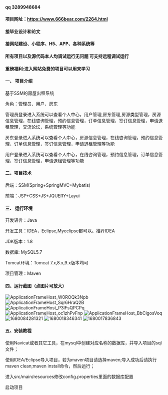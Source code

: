
#### qq 3289948684
#### 项目网址：https://www.666bear.com/2264.html
#### 接毕业设计和论文
#### 接网站建设、小程序、H5、APP、各种系统等
#### 所有项目以及源代码本人均调试运行无问题 可支持远程调试运行

#### 重磅福利:进入网站免费的项目可以用来学习
#### 一、 项目介绍

基于SSM的房屋出租系统

角色：管理员、用户、房东

管理员登录进入系统可以查看个人中心，用户管理,房东管理,房源类型管理，房源信息管理，在线咨询管理，预约信息管理，订单信息管理，签订信息管理，申请退租管理，交流论坛，系统管理等功能

房东登录进入系统可以查看个人中心，房源信息管理，在线咨询管理，预约信息管理，订单信息管理，签订信息管理，申请退租管理等功能

用户登录进入系统可以查看个人中心，在线咨询管理，预约信息管理，订单信息管理，签订信息管理，申请退租管理等功能

#### 二、项目技术
后端：SSM(Spring+SpringMVC+Mybatis)

前端：JSP+CSS+JS+JQUERY+Layui
#### 三、 运行环境
开发语言：Java

开发工具：IDEA，Eclipse,Myeclipse都可以。推荐IDEA

JDK版本：1.8

数据库: MySQL5.7

Tomcat环境：Tomcat 7.x,8.x,9.x版本均可

项目管理：Maven

#### 四、运行截图（点图片可放大）
![ApplicationFrameHost_W0ROQk3Npb](https://github.com/666bears/booking/assets/143094776/872fcccc-da86-4391-bc2e-08a5fdd1317b)
![ApplicationFrameHost_Sqr6HraQ2B](https://github.com/666bears/booking/assets/143094776/2fdcaf00-b7e6-4e81-81f2-ae3f6ce55119)
![ApplicationFrameHost_P3lFsQPCPq](https://github.com/666bears/booking/assets/143094776/140d707e-8be5-4222-8ba6-7c6f0545fa70)
![ApplicationFrameHost_oc1zhPvFnp](https://github.com/666bears/booking/assets/143094776/5195256e-a136-4e63-bbec-8470d2eabaff)
![ApplicationFrameHost_BbClgosVoq](https://github.com/666bears/booking/assets/143094776/0eafe732-a925-4a92-a629-25912036e398)
![1680084281321](https://github.com/666bears/booking/assets/143094776/7202cbcd-e0fc-4023-adc1-58a195fe4a15)
![1680018346341](https://github.com/666bears/booking/assets/143094776/ce3fee92-cd7d-4da9-baef-db0b3e7b7d03)
![1680017836843](https://github.com/666bears/booking/assets/143094776/2aa0ed05-544f-40d8-b7b6-47641da79712)



#### 五、安装教程
使用Navicat或者其它工具，在mysql中创建对应名称的数据库，并导入项目的sql文件；

使用IDEA/Eclipse导入项目，若为maven项目请选择maven;导入成功后请执行maven clean;maven install命令，然后运行；

进入src/main/resources修改config.properties里面的数据库配置

启动项目




